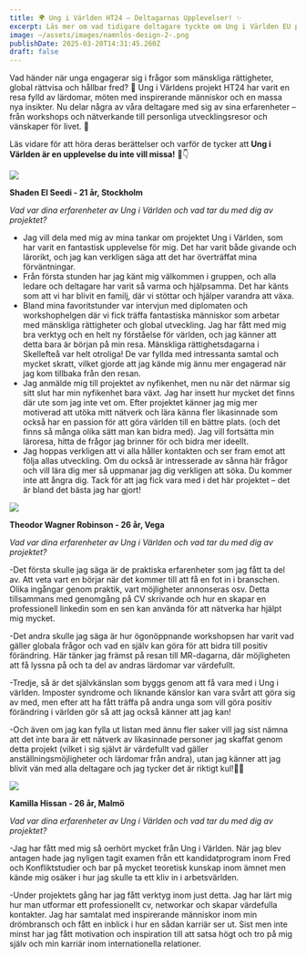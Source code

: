 ```yaml
---
title: 🌍 Ung i Världen HT24 – Deltagarnas Upplevelser! ✨
excerpt: Läs mer om vad tidigare deltagare tyckte om Ung i Världen EU projektet!
image: ~/assets/images/namnlös-design-2-.png
publishDate: 2025-03-20T14:31:45.260Z
draft: false
---
```

<!--StartFragment-->

Vad händer när unga engagerar sig i frågor som mänskliga rättigheter, global rättvisa och hållbar fred? 🤔 Ung i Världens projekt HT24 har varit en resa fylld av lärdomar, möten med inspirerande människor och en massa nya insikter. Nu delar några av våra deltagare med sig av sina erfarenheter – från workshops och nätverkande till personliga utvecklingsresor och vänskaper för livet. 💛

Läs vidare för att höra deras berättelser och varför de tycker att **Ung i Världen är en upplevelse du inte vill missa!** 🚀👇

![](~/assets/images/1-1-.png)

**Shaden El Seedi - 21 år, Stockholm**

*Vad var dina erfarenheter av Ung i Världen och vad tar du med dig av projektet?*

* Jag vill dela med mig av mina tankar om projektet Ung i Världen, som har varit en fantastisk upplevelse för mig. Det har varit både givande och lärorikt, och jag kan verkligen säga att det har överträffat mina förväntningar.
* Från första stunden har jag känt mig välkommen i gruppen, och alla ledare och deltagare har varit så varma och hjälpsamma. Det har känts som att vi har blivit en familj, där vi stöttar och hjälper varandra att växa.
* Bland mina favoritstunder var intervjun med diplomaten och workshophelgen där vi fick träffa fantastiska människor som arbetar med mänskliga rättigheter och global utveckling. Jag har fått med mig bra verktyg och en helt ny förståelse för världen, och jag känner att detta bara är början på min resa. Mänskliga rättighetsdagarna i Skellefteå var helt otroliga! De var fyllda med intressanta samtal och mycket skratt, vilket gjorde att jag kände mig ännu mer engagerad när jag kom tillbaka från den resan.
* Jag anmälde mig till projektet av nyfikenhet, men nu när det närmar sig sitt slut har min nyfikenhet bara växt. Jag har insett hur mycket det finns där ute som jag inte vet om. Efter projektet känner jag mig mer motiverad att utöka mitt nätverk och lära känna fler likasinnade som också har en passion för att göra världen till en bättre plats. (och det finns så många olika sätt man kan bidra med). Jag vill fortsätta min läroresa, hitta de frågor jag brinner för och bidra mer ideellt.
* Jag hoppas verkligen att vi alla håller kontakten och ser fram emot att följa allas utveckling. Om du också är intresserade av sånna här frågor och vill lära dig mer så uppmanar jag dig verkligen att söka. Du kommer inte att ångra dig. Tack för att jag fick vara med i det här projektet – det är bland det bästa jag har gjort!

![](~/assets/images/2-1-.png)

**Theodor Wagner Robinson - 26 år, Vega**

*Vad var dina erfarenheter av Ung i Världen och vad tar du med dig av projektet?*

\-Det första skulle jag säga är de praktiska erfarenheter som jag fått ta del av. Att veta vart en börjar när det kommer till att få en fot in i branschen. Olika ingångar genom praktik, vart möjligheter annonseras osv. Detta tillsammans med genomgång på CV skrivande och hur en skapar en professionell linkedin som en sen kan använda för att nätverka har hjälpt mig mycket.

\-Det andra skulle jag säga är hur ögonöppnande workshopsen har varit vad gäller globala frågor och vad en själv kan göra för att bidra till positiv förändring. Här tänker jag främst på resan till MR-dagarna, där möjligheten att få lyssna på och ta del av andras lärdomar var värdefullt.

\-Tredje, så är det självkänslan som byggs genom att få vara med i Ung i världen. Imposter syndrome och liknande känslor kan vara svårt att göra sig av med, men efter att ha fått träffa på andra unga som vill göra positiv förändring i världen gör så att jag också känner att jag kan!

\-Och även om jag kan fylla ut listan med ännu fler saker vill jag sist nämna att det inte bara är ett nätverk av likasinnade personer jag skaffat genom detta projekt (vilket i sig självt är värdefullt vad gäller anställningsmöjligheter och lärdomar från andra), utan jag känner att jag blivit vän med alla deltagare och jag tycker det är riktigt kul!🙌🏽

![](~/assets/images/3-1-.png)

**Kamilla Hissan - 26 år, Malmö**

*Vad var dina erfarenheter av Ung i Världen och vad tar du med dig av projektet?*

\-Jag har fått med mig så oerhört mycket från Ung i Världen. När jag blev antagen hade jag nyligen tagit examen från ett kandidatprogram inom Fred och Konfliktstudier och bar på mycket teoretisk kunskap inom ämnet men kände mig osäker i hur jag skulle ta ett kliv in i arbetsvärlden. 

\-Under projektets gång har jag fått verktyg inom just detta. Jag har lärt mig hur man utformar ett professionellt cv, networkar och skapar värdefulla kontakter. Jag har samtalat med inspirerande människor inom min drömbransch och fått en inblick i hur en sådan karriär ser ut. Sist men inte minst har jag fått motivation och inspiration till att satsa högt och tro på mig själv och min karriär inom internationella relationer.

<!--EndFragment-->